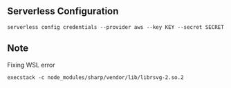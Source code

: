 ## Serverless Configuration
```
serverless config credentials --provider aws --key KEY --secret SECRET
```

## Note

Fixing WSL error
```shell
execstack -c node_modules/sharp/vendor/lib/librsvg-2.so.2
```

